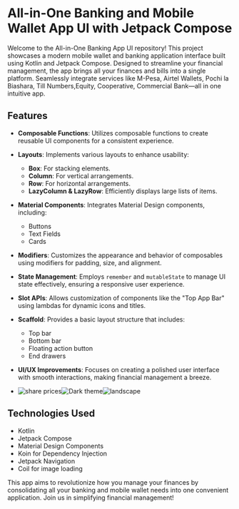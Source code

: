 # All-in-One Banking and Mobile Wallet App UI with Jetpack Compose

Welcome to the All-in-One Banking App UI repository! This project showcases a modern mobile wallet and banking application interface built using Kotlin and Jetpack Compose. Designed to streamline your financial management, the app brings all your finances and bills into a single platform. Seamlessly integrate services like M-Pesa, Airtel Wallets, Pochi la Biashara, Till Numbers,Equity, Cooperative, Commercial Bank—all in one intuitive app.

## Features

- **Composable Functions**: Utilizes composable functions to create reusable UI components for a consistent experience.

- **Layouts**: Implements various layouts to enhance usability:
  - **Box**: For stacking elements.
  - **Column**: For vertical arrangements.
  - **Row**: For horizontal arrangements.
  - **LazyColumn & LazyRow**: Efficiently displays large lists of items.

- **Material Components**: Integrates Material Design components, including:
  - Buttons
  - Text Fields
  - Cards

- **Modifiers**: Customizes the appearance and behavior of composables using modifiers for padding, size, and alignment.

- **State Management**: Employs `remember` and `mutableState` to manage UI state effectively, ensuring a responsive user experience.

- **Slot APIs**: Allows customization of components like the "Top App Bar" using lambdas for dynamic icons and titles.

- **Scaffold**: Provides a basic layout structure that includes:
  - Top bar
  - Bottom bar
  - Floating action button
  - End drawers

- **UI/UX Improvements**: Focuses on creating a polished user interface with smooth interactions, making financial management a breeze.

- ![share prices](https://github.com/user-attachments/assets/d55cba75-f8a7-4ef4-baef-ebdabf3a7298)![Dark theme](https://github.com/user-attachments/assets/7822df50-9e61-445f-a2e0-97385433c2d3)![landscape](https://github.com/user-attachments/assets/096686ce-4d9f-42c2-ae7b-19d7a60972f9)





## Technologies Used

- Kotlin
- Jetpack Compose
- Material Design Components
- Koin for Dependency Injection
- Jetpack Navigation
- Coil for image loading

This app aims to revolutionize how you manage your finances by consolidating all your banking and mobile wallet needs into one convenient application. Join us in simplifying financial management!
